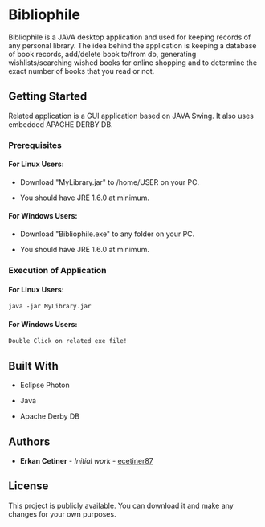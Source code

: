 # Bibliophile

Bibliophile is a JAVA desktop application and used for keeping records of any personal library. The idea behind the application is keeping a database of book records, add/delete book to/from db, generating wishlists/searching wished books for online shopping and to determine the exact number of books that you read or not. 

## Getting Started

Related application is a GUI application based on JAVA Swing. It also uses embedded APACHE DERBY DB. 

### Prerequisites

#### For Linux Users:

* Download "MyLibrary.jar" to /home/USER on your PC. 

* You should have JRE 1.6.0 at minimum.

#### For Windows Users:

* Download "Bibliophile.exe" to any folder on your PC.

* You should have JRE 1.6.0 at minimum.


### Execution of Application

#### For Linux Users:
```
java -jar MyLibrary.jar
```

#### For Windows Users:
```
Double Click on related exe file!
```


## Built With

* Eclipse Photon

* Java

* Apache Derby DB



## Authors

* **Erkan Cetiner** - *Initial work* - [ecetiner87](https://github.com/ecetiner87)


## License

This project is publicly available. You can download it and make any changes for your own purposes.

